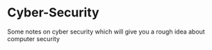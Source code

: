 # Cyber-Security
Some notes on cyber security which will give you a rough idea about computer security 
